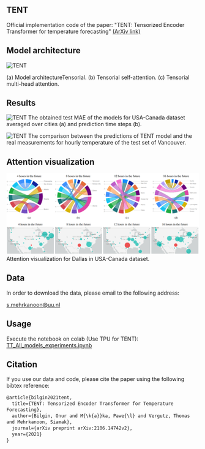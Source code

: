 ## TENT
Official implementation code of the paper: "TENT: Tensorized Encoder Transformer for temperature forecasting" [(ArXiv link)](https://arxiv.org/abs/2106.14742)

## Model architecture
![TENT](images/all_together.jpg)

(a) Model architectureTensorial. (b) Tensorial self-attention. (c) Tensorial multi-head attention.

## Results

![TENT](images/result_USA.png)
The obtained test MAE of the models for USA-Canada dataset averaged over cities (a) and prediction time steps (b).

![TENT](images/result_vancouver.png)
The comparison between the predictions of TENT model and the real measurements for hourly temperature of the test set of Vancouver.

## Attention visualization

![TENT](images/vancouver_maps.png)
Attention visualization for Dallas in USA-Canada dataset.

## Data

In order to download the data, please email to the following address:

s.mehrkanoon@uu.nl


## Usage
Execute the notebook on colab (Use TPU for TENT): [TT_All_models_experiments.ipynb](notebooks/TT_All_models_experiments.ipynb)

## Citation
If you use our data and code, please cite the paper using the following bibtex reference:
```
@article{bilgin2021tent,
  title={TENT: Tensorized Encoder Transformer for Temperature Forecasting},
  author={Bilgin, Onur and M{\k{a}}ka, Pawe{\l} and Vergutz, Thomas and Mehrkanoon, Siamak},
  journal={arXiv preprint arXiv:2106.14742v2},
  year={2021}
}
```

